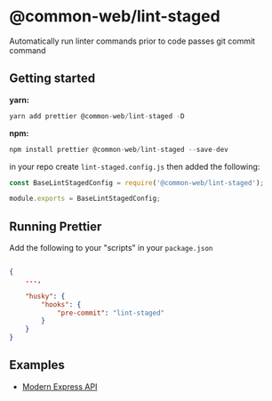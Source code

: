# @common-web/lint-staged

Automatically run linter commands prior to code passes git commit command

## Getting started


**yarn:**
```js
yarn add prettier @common-web/lint-staged -D
```

**npm:**

```js
npm install prettier @common-web/lint-staged --save-dev
```

in your repo create `lint-staged.config.js` then added the following:


```js
const BaseLintStagedConfig = require('@common-web/lint-staged');

module.exports = BaseLintStagedConfig;
```

## Running Prettier

Add the following to your "scripts" in your `package.json`

```json

{
    ...,

    "husky": {
        "hooks": {
            "pre-commit": "lint-staged"
        }
    }
}
```


## Examples

- [Modern Express API](https://github.com/Jareechang/common-web-modern-express)
